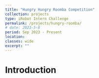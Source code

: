 ```yaml
---
title: "Hungry Hungry Roomba Competition"
collection: projects
type: iRobot Intern Challenge
permalink: /projects/hungry-roomba/ 
# date: 2023-5-8
period: Sep 2023 - Present
location: 
classes: wide
excerpt: ""
---
```


# Introduction
